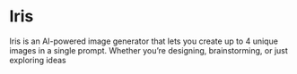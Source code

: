 # Iris
Iris is an AI-powered image generator that lets you create up to 4 unique images in a single prompt. Whether you’re designing, brainstorming, or just exploring ideas
